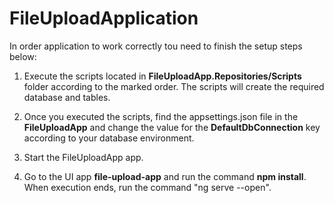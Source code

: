 # FileUploadApplication

In order application to work correctly tou need to finish the setup steps below:

1. Execute the scripts located in **FileUploadApp.Repositories/Scripts** folder according to the marked order. The scripts will create the required database and tables.

2. Once you executed the scripts, find the appsettings.json file in the **FileUploadApp** and change the value for the **DefaultDbConnection** key according to your database environment.

3. Start the FileUploadApp app.

4. Go to the UI app **file-upload-app** and run the command **npm install**. When execution ends, run the command "ng serve --open".
